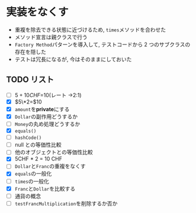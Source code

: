 # 実装をなくす

- 重複を除去できる状態に近づけるため, `times`メソッドを合わせた
- メソッド宣言は親クラスで行う
- `Factory Method`パターンを導入して, テストコードから 2 つのサブクラスの存在を隠した
- テストは冗長になるが, 今はそのままにしておいた

## TODO リスト

- [ ] $5+10CHF=$10(レート →2:1)
- [x] $5\*2=$10
- [x] `amount`を**private**にする
- [x] `Dollar`の副作用どうするか
- [ ] `Money`の丸め処理どうするか
- [x] `equals()`
- [ ] `hashCode()`
- [ ] null との等価性比較
- [ ] 他のオブジェクトとの等価性比較
- [x] 5CHF \* 2 = 10 CHF
- [ ] `Dollar`と`Franc`の重複をなくす
- [x] `equals`の一般化
- [ ] `times`の一般化
- [x] `Franc`と`Dollar`を比較する
- [ ] 通貨の概念
- [ ] `testFrancMultiplication`を削除するか否か
